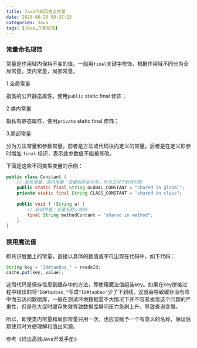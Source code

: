```yaml
---
title: Java代码风格之常量
date: 2020-06-26 00:37:15
categories: Java
tags: [Java,开发规范]
---
```


### 常量命名规范

常量是作用域内保持不变的值。一般用`final`关键字修饰，根据作用域不同分为全局常量，类内常量，局部常量。

1.全局常量

指类的公开静态属性，使用`public` static final 修饰；

2.类内常量

指私有静态属性，使用`private` static final 修饰；

3.局部常量

分为方法常量和参数常量。前者是方法或代码块内定义的常量，后者是在定义形参时增加 `final` 标识，表示此参数值不能被修改。

下面是这些不同类型变量的示例：

```java
public class Constant {
    // 全局常量，类内常量：变量名称全大写，单词之间下划线分割
    public static final String GLOBAL_CONSTANT = "shared in global";
    private static final String CLASS_CONSTANT = "shared in class";
    
    public void f (String a) {
        // 局部常量：变量名称小驼峰
        final String methodContant = "shared in method";
    }
}
```

### 禁用魔法值

即共识层面上的常量，直接以具体的数值或字符出现在代码中。如下代码：

```java
String key = "Id#taobao_" + readeId;
cache.put(key, value);
```

这段代码是保存信息到缓存中的方法，即使用魔法值组装key。如果在key拼接过程中错误的将`"Id#taobao_"`写成`"Id#taobao"`少了下划线，这就会导致缓存没有命中而去访问数据库，一般在测试环境数据量不大情况下并不容易发现这个问题的严重性，但是在大促时缓存失效导致数据库瞬间压力急剧上升，导致查询变慢。

所以，即使类内常量和局部常量只用一次，也应该赋予一个有意义的名称，保证后期使用时方便理解和值出同源。



参考《码出高效Java开发手册》